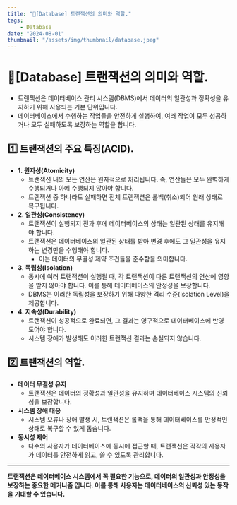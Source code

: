 ```yaml
---
title: "💾[Database] 트랜잭션의 의미와 역할."
tags:
    - Database
date: "2024-08-01"
thumbnail: "/assets/img/thumbnail/database.jpeg"
---
```


# 💾[Database] 트랜잭션의 의미와 역할.
- 트랜잭션은 데이터베이스 관리 시스템(DBMS)에서 데이터의 일관성과 정확성을 유지하기 위해 사용되는 기본 단위입니다.
- 데이터베이스에서 수행하는 작업들을 안전하게 실행하여, 여러 작업이 모두 성공하거나 모두 실패하도록 보장하는 역할을 합니다.

## 1️⃣ 트랜잭션의 주요 특징(ACID).

- **1. 원자성(Atomicity)**
    - 트랜잭션 내의 모든 연산은 원자적으로 처리됩니다. 즉, 연산들은 모두 완벽하게 수행되거나 아예 수행되지 않아야 합니다.
    - 트랜잭션 중 하나라도 실패하면 전체 트랜잭션은 롤백(취소)되어 원래 상태로 복구됩니다.
- **2. 일관성(Consistency)**
    - 트랜잭션이 실행되지 전과 후에 데이터베이스의 상태는 일관된 상태를 유지해야 합니다.
    - 트랜잭션은 데이터베이스의 일관된 상태를 받아 변경 후에도 그 일관성을 유지하는 변경만을 수행해야 합니다.
        - 이는 데이터의 무결성 제약 조건들을 준수함을 의미합니다.
- **3. 독립성(Isolation)**
    - 동시에 여러 트랜잭션이 실행될 때, 각 트랜잭션이 다른 트랜잭션의 연산에 영향을 받지 않아야 합니다. 이를 통해 데이터베이스의 안정성을 보장합니다.
    - DBMS는 이러한 독립성을 보장하기 위해 다양한 격리 수준(Isolation Level)을 제공합니다.
- **4. 지속성(Durability)**
    - 트랜잭션이 성공적으로 완료되면, 그 결과는 영구적으로 데이터베이스에 반영도어야 합니다.
    - 시스템 장애가 발생해도 이러한 트랜잭션 결과는 손실되지 않습니다.

## 2️⃣ 트랜잭션의 역할.

- **데이터 무결성 유지**
    - 트랜잭션은 데이터의 정확성과 일관성을 유지하며 데이터베이스 시스템의 신뢰성을 보장합니다.
- **시스템 장애 대응**
    - 시스템 오류나 장애 발생 시, 트랜잭션은 롤백을 통해 데이터베이스를 안정적인 상태로 복구할 수 있게 돕습니다.
- **동시성 제어**
    - 다수의 사용자가 데이터베이스에 동시에 접근할 때, 트랜잭션은 각각의 사용자가 데이터를 안전하게 읽고, 쓸 수 있도록 관리합니다.

---

**트랜잭션은 데이터베이스 시스템에서 꼭 필요한 기능으로, 데이터의 일관성과 안정성을 보장하는 중요한 메커니즘 입니다. 이를 통해 사용자는 데이터베이스의 신뢰성 있는 동작을 기대할 수 있습니다.**
